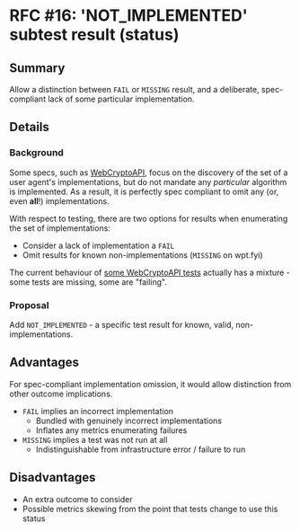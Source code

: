 # RFC #16: 'NOT_IMPLEMENTED' subtest result (status)

## Summary

Allow a distinction between `FAIL` or `MISSING` result, and a deliberate,
spec-compliant lack of some particular implementation.

## Details

### Background

Some specs, such as [WebCryptoAPI](https://www.w3.org/TR/WebCryptoAPI/#scope-algorithms),
focus on the discovery of the set of a user agent's implementations, but do not mandate
any *particular* algorithm is implemented. As a result, it is perfectly spec compliant to
omit any (or, even **all**!) implementations.

With respect to testing, there are two options for results when enumerating the
set of implementations:

  - Consider a lack of implementation a `FAIL`
  - Omit results for known non-implementations (`MISSING` on wpt.fyi)

The current behaviour of [some WebCryptoAPI tests](https://wpt.fyi/results/WebCryptoAPI/encrypt_decrypt/aes_ctr.https.worker.html) actually has a mixture - some tests
are missing, some are "failing".

### Proposal

Add `NOT_IMPLEMENTED` - a specific test result for known, valid, non-implementations.

## Advantages

For spec-compliant implementation omission, it would allow distinction from other
outcome implications.

 - `FAIL` implies an incorrect implementation
   - Bundled with genuinely incorrect implementations
   - Inflates any metrics enumerating failures
 - `MISSING` implies a test was not run at all
   - Indistinguishable from infrastructure error / failure to run

## Disadvantages

 - An extra outcome to consider
 - Possible metrics skewing from the point that tests change to use this status
